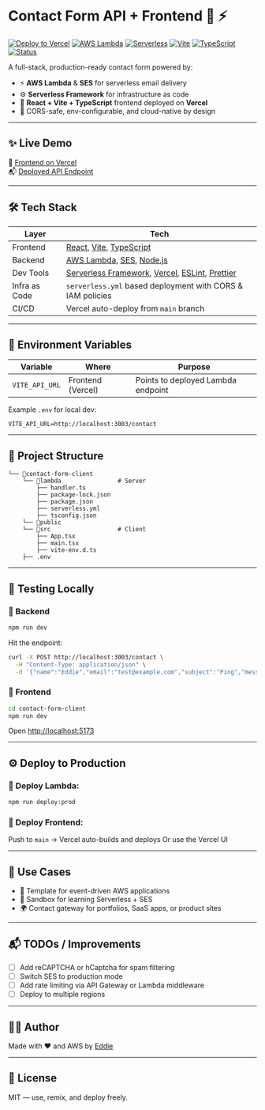 # Contact Form API + Frontend 📨 ⚡️

[![Deploy to Vercel](https://vercel.com/button)](https://vercel.com/new/import?s=https://github.com/th3N0m4d/contact-form-client)
[![AWS Lambda](https://img.shields.io/badge/AWS-Lambda-orange?logo=aws-lambda&logoColor=white)](https://aws.amazon.com/lambda/)
[![Serverless](https://img.shields.io/badge/Serverless-Framework-FD5750?logo=serverless&logoColor=white)](https://www.serverless.com/)
[![Vite](https://img.shields.io/badge/Vite-4.x-blueviolet?logo=vite&logoColor=white)](https://vitejs.dev/)
[![TypeScript](https://img.shields.io/badge/TypeScript-5.x-3178C6?logo=typescript&logoColor=white)](https://www.typescriptlang.org/)
[![Status](https://img.shields.io/badge/status-production--ready-brightgreen)]()

A full-stack, production-ready contact form powered by:

- ⚡️ **AWS Lambda** & **SES** for serverless email delivery
- ⚙️ **Serverless Framework** for infrastructure as code
- 🎯 **React + Vite + TypeScript** frontend deployed on **Vercel**
- 🔐 CORS-safe, env-configurable, and cloud-native by design

---

## ✨ Live Demo

📍 [Frontend on Vercel](https://contact-form-client-kappa.vercel.app/)  
📬 [Deployed API Endpoint](https://x335lse7rl.execute-api.eu-central-1.amazonaws.com/contact)

---

## 🛠️ Tech Stack

| Layer         | Tech                                                                                                                                                |
| ------------- | --------------------------------------------------------------------------------------------------------------------------------------------------- |
| Frontend      | [React](https://reactjs.org/), [Vite](https://vitejs.dev/), [TypeScript](https://www.typescriptlang.org/)                                           |
| Backend       | [AWS Lambda](https://aws.amazon.com/lambda/), [SES](https://aws.amazon.com/ses/), [Node.js](https://nodejs.org/)                                    |
| Dev Tools     | [Serverless Framework](https://www.serverless.com/), [Vercel](https://vercel.com/), [ESLint](https://eslint.org/), [Prettier](https://prettier.io/) |
| Infra as Code | `serverless.yml` based deployment with CORS & IAM policies                                                                                          |
| CI/CD         | Vercel auto-deploy from `main` branch                                                                                                               |

---

## 🔐 Environment Variables

| Variable       | Where             | Purpose                            |
| -------------- | ----------------- | ---------------------------------- |
| `VITE_API_URL` | Frontend (Vercel) | Points to deployed Lambda endpoint |

Example `.env` for local dev:

```env
VITE_API_URL=http://localhost:3003/contact
```

---

## 📁 Project Structure

```
└── 📁contact-form-client
    └── 📁lambda                # Server
        ├── handler.ts
        ├── package-lock.json
        ├── package.json
        ├── serverless.yml
        ├── tsconfig.json
    └── 📁public
    └── 📁src                   # Client
        ├── App.tsx
        ├── main.tsx
        ├── vite-env.d.ts
    ├── .env
```

---

## 🧪 Testing Locally

### 🧩 Backend

```bash
npm run dev
```

Hit the endpoint:

```bash
curl -X POST http://localhost:3003/contact \
  -H "Content-Type: application/json" \
  -d '{"name":"Eddie","email":"test@example.com","subject":"Ping","message":"Yo"}'
```

### 🎨 Frontend

```bash
cd contact-form-client
npm run dev
```

Open [http://localhost:5173](http://localhost:5173)

---

## ⚙️ Deploy to Production

### 🔼 Deploy Lambda:

```bash
npm run deploy:prod
```

### 🚀 Deploy Frontend:

Push to `main` → Vercel auto-builds and deploys
Or use the Vercel UI

---

## 🧠 Use Cases

- 🔧 Template for event-driven AWS applications
- 🧪 Sandbox for learning Serverless + SES
- 🌍 Contact gateway for portfolios, SaaS apps, or product sites

---

## 📬 TODOs / Improvements

- [ ] Add reCAPTCHA or hCaptcha for spam filtering
- [ ] Switch SES to production mode
- [ ] Add rate limiting via API Gateway or Lambda middleware
- [ ] Deploy to multiple regions

---

## 🧑‍💻 Author

Made with ❤️ and AWS by [Eddie](https://edielton-dantas.me/)

---

## 🛑 License

MIT — use, remix, and deploy freely.
